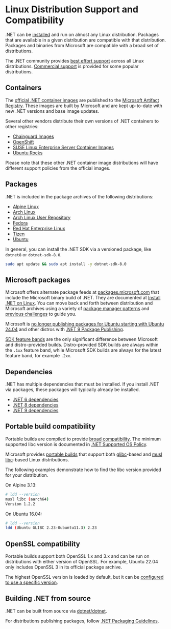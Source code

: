 # Linux Distribution Support and Compatibility

.NET can be [installed](https://learn.microsoft.com/dotnet/core/install/linux) and run on almost any Linux distribution. Packages that are available in a given distribution are compatible with that distribution. Packages and binaries from Microsoft are compatible with a broad set of distributions.

The .NET community provides [best effort support](./os-lifecycle-policy.md) across all Linux distributions. [Commercial support](support.md) is provided for some popular distributions.

## Containers

The [official .NET container images](https://github.com/dotnet/dotnet-docker) are published to the [Microsoft Artifact Registry](https://mcr.microsoft.com/catalog?search=dotnet/). These images are built by Microsoft and are kept up-to-date  with new .NET versions and base image updates.

Several other vendors distribute their own versions of .NET containers to other registries:

- [Chainguard Images](https://images.chainguard.dev/directory/image/dotnet-sdk/versions)
- [OpenShift](https://developers.redhat.com/blog/2018/07/05/deploy-dotnet-core-apps-openshift)
- [SUSE Linux Enterprise Server Container Images](https://registry.suse.com/repositories?languages%5B%5D=dotnet)
- [Ubuntu Rocks](https://hub.docker.com/r/ubuntu/dotnet-aspnet)

Please note that these other .NET container image distributions will have different support policies from the official images.

## Packages

.NET is included in the package archives of the following distributions:

- [Alpine Linux](https://pkgs.alpinelinux.org/packages?name=dotnet*)
- [Arch Linux](https://archlinux.org/packages/?q=dotnet)
- [Arch Linux User Repository](https://aur.archlinux.org/packages?K=dotnet)
- [Fedora](https://packages.fedoraproject.org/search?query=dotnet)
- [Red Hat Enterprise Linux](https://docs.redhat.com/documentation/net)
- [Tizen](https://developer.samsung.com/tizen/About-Tizen.NET/Tizen.NET.html)
- [Ubuntu](https://packages.ubuntu.com/search?keywords=dotnet)

In general, you can install the .NET SDK via a versioned package, like `dotnet8` or `dotnet-sdk-8.0`.

```bash
sudo apt update && sudo apt install -y dotnet-sdk-8.0
```

## Microsoft packages

Microsoft offers alternate package feeds at [packages.microsoft.com](http://packages.microsoft.com/) that include the Microsoft binary build of .NET.
They are documented at [Install .NET on Linux](https://learn.microsoft.com/dotnet/core/install/linux).
You can move back and forth between distribution and Microsoft archives using a variety of [package manager patterns](https://learn.microsoft.com/dotnet/core/install/linux-package-mixup) and [previous challenges](https://github.com/dotnet/core/issues/7699) to guide you.

Microsoft is [no longer publishing packages for Ubuntu starting with Ubuntu 24.04](https://github.com/dotnet/core/discussions/9258) and other distros with [.NET 9 Package Publishing](https://github.com/dotnet/core/discussions/9556).

[SDK feature bands](https://learn.microsoft.com/dotnet/core/releases-and-support#feature-bands-sdk-only) are the only significant difference between Microsoft and distro-provided builds. Distro-provided SDK builds are always within the `.1xx` feature band, while Microsoft SDK builds are always for the latest feature band, for example `.2xx`.

## Dependencies

.NET has multiple dependencies that must be installed. If you install .NET via packages, these packages will typically already be installed.

- [.NET 6 dependencies](./release-notes/6.0/linux-packages.md)
- [.NET 8 dependencies](./release-notes/8.0/linux-packages.md)
- [.NET 9 dependencies](./release-notes/9.0/os-packages.md)

## Portable build compatibility

Portable builds are compiled to provide [broad compatibility](https://github.com/dotnet/runtime/issues/83428). The minimum supported libc version is documented in [.NET Supported OS Policy](./os-lifecycle-policy.md).

Microsoft provides [portable builds](https://dotnet.microsoft.com/download/dotnet) that support both [glibc](https://www.gnu.org/software/libc/)-based and [musl libc](https://musl.libc.org/)-based Linux distributions.

The following examples demonstrate how to find the libc version provided for your distribution.

On Alpine 3.13:

```bash
# ldd --version
musl libc (aarch64)
Version 1.2.2
```

On Ubuntu 16.04:

```bash
# ldd --version
ldd (Ubuntu GLIBC 2.23-0ubuntu11.3) 2.23
```

## OpenSSL compatibility

Portable builds support both OpenSSL 1.x and 3.x and can be run on distributions with either version of OpenSSL. For example, Ubuntu 22.04 only includes OpenSSL 3 in its official package archive.

The highest OpenSSL version is loaded by default, but it can be [configured to use a specific version](https://github.com/dotnet/runtime/issues/79153#issuecomment-1335476471).

## Building .NET from source

.NET can be built from source via [dotnet/dotnet](https://github.com/dotnet/dotnet).

For distributions publishing packages, follow [.NET Packaging Guidelines](https://learn.microsoft.com/dotnet/core/distribution-packaging#recommended-packages).
